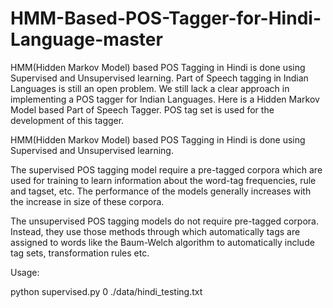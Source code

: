 # HMM-Based-POS-Tagger-for-Hindi-Language-master
HMM(Hidden Markov Model) based POS Tagging in Hindi is done using Supervised and Unsupervised learning.
Part of Speech tagging in Indian Languages is still an open problem. We still lack a clear approach in implementing a POS tagger for Indian Languages. Here is a Hidden Markov Model based Part of Speech Tagger. POS tag set is used for the development of this tagger.

HMM(Hidden Markov Model) based POS Tagging in Hindi is done using Supervised and Unsupervised learning.

The supervised POS tagging model require a pre-tagged corpora which are used for training to learn information about the word-tag frequencies, rule and tagset, etc. The performance of the models generally increases with the increase in size of these corpora.

The unsupervised POS tagging models do not require pre-tagged corpora. Instead, they use those methods through which automatically tags are assigned to words like the Baum-Welch algorithm to automatically include tag sets, transformation rules etc.

Usage:

python supervised.py 0 ./data/hindi_testing.txt
